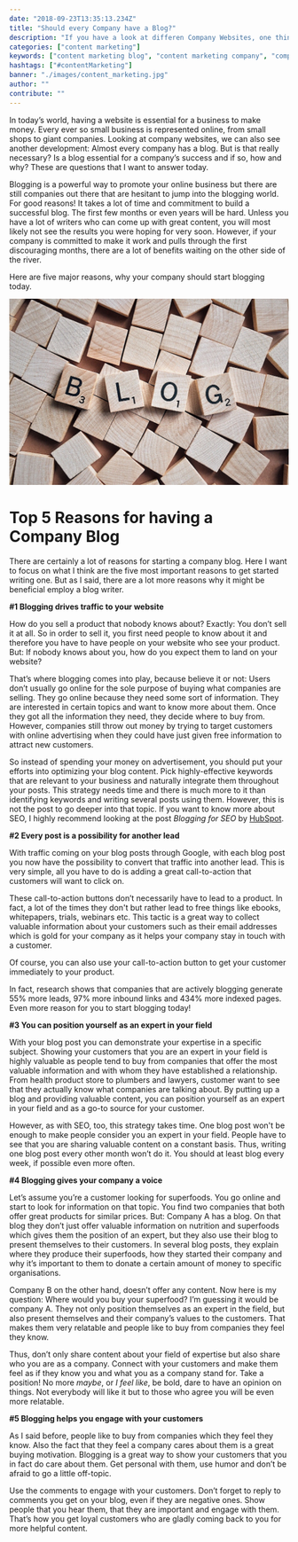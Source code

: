 ```yaml
---
date: "2018-09-23T13:35:13.234Z"
title: "Should every Company have a Blog?"
description: "If you have a look at differen Company Websites, one thing stands out: Almost all of them have a blog. But is it really necessary for a Company to have a Blog? I will answer this question..."
categories: ["content marketing"]
keywords: ["content marketing blog", "content marketing company", "company blog"]
hashtags: ["#contentMarketing"]
banner: "./images/content_marketing.jpg"
author: ""
contribute: ""
---
```


In today’s world, having a website is essential for a business to make money. Every ever so small business is represented online, from small shops to giant companies. Looking at company websites, we can also see another development: Almost every company has a blog. But is that really necessary? Is a blog essential for a company’s success and if so, how and why? These are questions that I want to answer today.

Blogging is a powerful way to promote your online business but there are still companies out there that are hesitant to jump into the blogging world. For good reasons! It takes a lot of time and commitment to build a successful blog. The first few months or even years will be hard. Unless you have a lot of writers who can come up with great content, you will most likely not see the results you were hoping for very soon. However, if your company is committed to make it work and pulls through the first discouraging months, there are a lot of benefits waiting on the other side of the river.

Here are five major reasons, why your company should start blogging today.

![content marketing company blog](./images/content_marketing.jpg)

# Top 5 Reasons for having a Company Blog

There are certainly a lot of reasons for starting a company blog. Here I want to focus on what I think are the five most important reasons to get started writing one. But as I said, there are a lot more reasons why it might be beneficial employ a blog writer.

**#1 Blogging drives traffic to your website**

How do you sell a product that nobody knows about? Exactly: You don’t sell it at all. So in order to sell it, you first need people to know about it and therefore you have to have people on your website who see your product. But: If nobody knows about you, how do you expect them to land on your website?

That’s where blogging comes into play, because believe it or not: Users don’t usually go online for the sole purpose of buying what companies are selling. They go online because they need some sort of information. They are interested in certain topics and want to know more about them. Once they got all the information they need, they decide where to buy from. However, companies still throw out money by trying to target customers with online advertising when they could have just given free information to attract new customers.

So instead of spending your money on advertisement, you should put your efforts into optimizing your blog content. Pick highly-effective keywords that are relevant to your business and naturally integrate them throughout your posts. This strategy needs time and there is much more to it than identifying keywords and writing several posts using them. However, this is not the post to go deeper into that topic. If you want to know more about SEO, I highly recommend looking at the post *Blogging for SEO* by [HubSpot](https://blog.hubspot.com/marketing/blogging-for-seo).

**#2 Every post is a possibility for another lead**

With traffic coming on your blog posts through Google, with each blog post you now have the possibility to convert that traffic into another lead. This is very simple, all you have to do is adding a great call-to-action that customers will want to click on.

These call-to-action buttons don’t necessarily have to lead to a product. In fact, a lot of the times they don't but rather lead to free things like ebooks, whitepapers, trials, webinars etc. This tactic is a great way to collect valuable information about your customers such as their email addresses which is gold for your company as it helps your company stay in touch with a customer.

Of course, you can also use your call-to-action button to get your customer immediately to your product.

In fact, research shows that companies that are actively blogging generate 55% more leads, 97% more inbound links and 434% more indexed pages. Even more reason for you to start blogging today!

**#3 You can position yourself as an expert in your field**

With your blog post you can demonstrate your expertise in a specific subject. Showing your customers that you are an expert in your field is highly valuable as people tend to buy from companies that offer the most valuable information and with whom they have established a relationship. From health product store to plumbers and lawyers, customer want to see that they actually know what companies are talking about. By putting up a blog and providing valuable content, you can position yourself as an expert in your field and as a go-to source for your customer.

However, as with SEO, too, this strategy takes time. One blog post won't be enough to make people consider you an expert in your field. People have to see that you are sharing valuable content on a constant basis. Thus, writing one blog post every other month won’t do it. You should at least blog every week, if possible even more often.

**#4 Blogging gives your company a voice**

Let’s assume you’re a customer looking for superfoods. You go online and start to look for information on that topic. You find two companies that both offer great products for similar prices. But: Company A has a blog. On that blog they don’t just offer valuable information on nutrition and superfoods which gives them the position of an expert, but they also use their blog to present themselves to their customers. In several blog posts, they explain where they produce their superfoods, how they started their company and why it’s important to them to donate a certain amount of money to specific organisations.

Company B on the other hand, doesn’t offer any content. Now here is my question: Where would you buy your superfood? I’m guessing it would be company A. They not only position themselves as an expert in the field, but also present themselves and their company’s values to the customers. That makes them very relatable and people like to buy from companies they feel they know.

Thus, don’t only share content about your field of expertise but also share who you are as a company. Connect with your customers and make them feel as if they know you and what you as a company stand for. Take a position! No more *maybe*, or *I feel like*, be bold, dare to have an opinion on things. Not everybody will like it  but to those who agree you will be even more relatable.

**#5 Blogging helps you engage with your customers**

As I said before, people like to buy from companies which they feel they know. Also the fact that they feel a company cares about them is a great buying motivation. Blogging is a great way to show your customers that you in fact do care about them. Get personal with them, use humor and don’t be afraid to go a little off-topic.

Use the comments to engage with your customers. Don’t forget to reply to comments you get on your blog, even if they are negative ones. Show people that you hear them, that they are important and engage with them. That’s how you get loyal customers who are gladly coming back to you for more helpful content.

